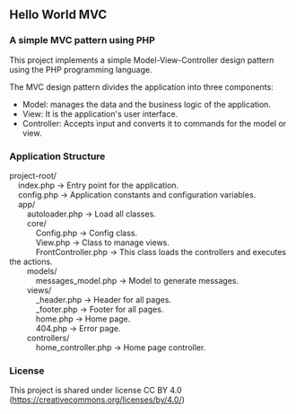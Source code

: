## Hello World MVC

### A simple MVC pattern using PHP

This project implements a simple Model-View-Controller design pattern using the PHP programming language.

The MVC design pattern divides the application into three components:

- Model: manages the data and the business logic of the application.
- View: It is the application's user interface.
- Controller: Accepts input and converts it to commands for the model or view.

### Application Structure

project-root/  
    index.php -> Entry point for the application.  
    config.php -> Application constants and configuration variables.  
    app/  
        autoloader.php -> Load all classes.  
        core/  
            Config.php -> Config class.  
            View.php -> Class to manage views.  
            FrontController.php -> This class loads the controllers and executes the actions.  
        models/  
            messages_model.php -> Model to generate messages.  
        views/  
            _header.php -> Header for all pages.  
            _footer.php -> Footer for all pages.  
            home.php -> Home page.  
            404.php -> Error page.  
        controllers/  
            home_controller.php -> Home page controller.  

### License

This project is shared under license CC BY 4.0 (<https://creativecommons.org/licenses/by/4.0/>)
